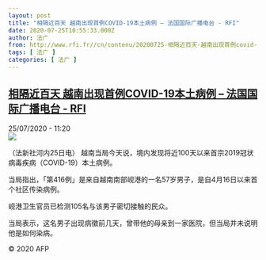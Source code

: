 ```yaml
---
layout: post
title: "相隔近百天 越南出现首例COVID-19本土病例 – 法国国际广播电台 - RFI"
date: 2020-07-25T10:55:33.000Z
author: 法广
from: http://www.rfi.fr//cn/contenu/20200725-相隔近百天-越南出现首例covid-19本土病例
tags: [ 法广 ]
categories: [ 法广 ]
---
```

<!--1595674533000-->
[相隔近百天 越南出现首例COVID-19本土病例 – 法国国际广播电台 - RFI](http://www.rfi.fr//cn/contenu/20200725-%E7%9B%B8%E9%9A%94%E8%BF%91%E7%99%BE%E5%A4%A9-%E8%B6%8A%E5%8D%97%E5%87%BA%E7%8E%B0%E9%A6%96%E4%BE%8Bcovid-19%E6%9C%AC%E5%9C%9F%E7%97%85%E4%BE%8B)
------

<div>
<div>25/07/2020 - 11:20</div><img src="https://s.rfi.fr/media/display/b1371150-ce5f-11ea-b764-005056bff430/w:310/p:16x9/int0005b.200725172004.jpg"><div class="t-content__body u-clearfix"><div class="m-interstitial"></div><p>（法新社河内25日电）    越南当局今天说，境内发现将近100天以来首宗2019冠状病毒疾病（COVID-19）本土病例。</p><p>    当局指出，「第416例」是来自越南南部岘港的一名57岁男子，是自4月16日以来首个社区传染病例。</p><p>    岘港卫生官员已检测105名与该男子密切接触的民众。</p><p>    当局表示，这名男子出现病徵前几天，曾带他的母亲到一家医院，但当局并未说明他是如何染病。</p><p class="t-copyright">© 2020 AFP</p>        </div>
</div>
